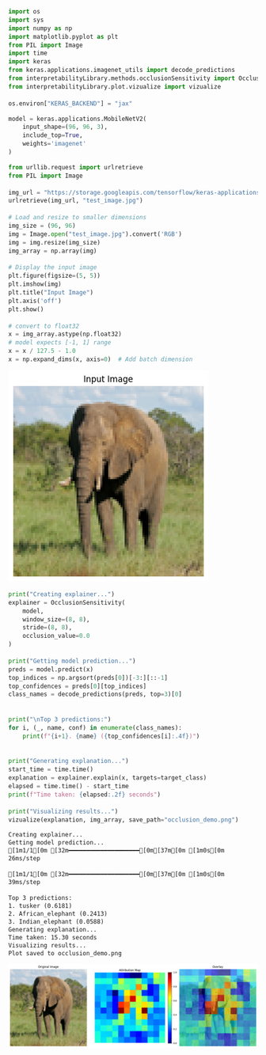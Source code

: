 ```python
import os
import sys
import numpy as np
import matplotlib.pyplot as plt
from PIL import Image
import time
import keras
from keras.applications.imagenet_utils import decode_predictions
from interpretabilityLibrary.methods.occlusionSensitivity import OcclusionSensitivity
from interpretabilityLibrary.plot.vizualize import vizualize

os.environ["KERAS_BACKEND"] = "jax"
```


```python
model = keras.applications.MobileNetV2(
    input_shape=(96, 96, 3),
    include_top=True,
    weights='imagenet'
)
```


```python
from urllib.request import urlretrieve
from PIL import Image

img_url = "https://storage.googleapis.com/tensorflow/keras-applications/tests/elephant.jpg"
urlretrieve(img_url, "test_image.jpg")

# Load and resize to smaller dimensions
img_size = (96, 96)
img = Image.open("test_image.jpg").convert('RGB')
img = img.resize(img_size)
img_array = np.array(img)

# Display the input image
plt.figure(figsize=(5, 5))
plt.imshow(img)
plt.title("Input Image")
plt.axis('off')
plt.show()

# convert to float32 
x = img_array.astype(np.float32)
# model expects [-1, 1] range
x = x / 127.5 - 1.0  
x = np.expand_dims(x, axis=0)  # Add batch dimension
```


    
![png](occulisionSensitivity_files/occulisionSensitivity_2_0.png)
    



```python
print("Creating explainer...")
explainer = OcclusionSensitivity(
    model, 
    window_size=(8, 8),  
    stride=(8, 8),       
    occlusion_value=0.0
)

print("Getting model prediction...")
preds = model.predict(x)
top_indices = np.argsort(preds[0])[-3:][::-1]
top_confidences = preds[0][top_indices]
class_names = decode_predictions(preds, top=3)[0]


print("\nTop 3 predictions:")
for i, (_, name, conf) in enumerate(class_names):
    print(f"{i+1}. {name} ({top_confidences[i]:.4f})")


print("Generating explanation...")
start_time = time.time()
explanation = explainer.explain(x, targets=target_class)
elapsed = time.time() - start_time
print(f"Time taken: {elapsed:.2f} seconds")

print("Visualizing results...")
vizualize(explanation, img_array, save_path="occlusion_demo.png")
```

    Creating explainer...
    Getting model prediction...
    [1m1/1[0m [32m━━━━━━━━━━━━━━━━━━━━[0m[37m[0m [1m0s[0m 26ms/step

    [1m1/1[0m [32m━━━━━━━━━━━━━━━━━━━━[0m[37m[0m [1m0s[0m 39ms/step
    
    Top 3 predictions:
    1. tusker (0.6181)
    2. African_elephant (0.2413)
    3. Indian_elephant (0.0588)
    Generating explanation...
    Time taken: 15.30 seconds
    Visualizing results...
    Plot saved to occlusion_demo.png



    
![png](occulisionSensitivity_files/occulisionSensitivity_3_2.png)
    

